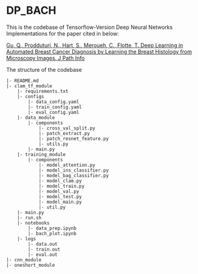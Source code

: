 # DP_BACH
This is the codebase of Tensorflow-Version Deep Neural Networks Implementations for the paper cited in below:

[Gu, Q., Prodduturi, N., Hart, S., Meroueh, C., Flotte, T. Deep Learning in Automated Breast Cancer Diagnosis by Learning the Breast Histology from Microscopy Images. J Path Info](https://www.jpathinformatics.org/article.asp?issn=2153-3539;year=2021;volume=12;issue=1;spage=44;epage=44;aulast=;t=6)

The structure of the codebase
```
|- README.md
|- clam_tf_module
    |- requirements.txt
    |- configs
        |- data_config.yaml
        |- train_config.yaml
        |- eval_config.yaml
    |- data_module
        |- components
            |- cross_val_split.py
            |- patch_extract.py
            |- patch_resnet_feature.py
            |- utils.py
        |- main.py
    |- training_module
        |- components
            |- model_attention.py
            |- model_ins_classifier.py
            |- model_bag_classifier.py
            |- model_clam.py
            |- model_train.py
            |- model_val.py
            |- model_test.py
            |- model_main.py
            |- util.py
    |- main.py
    |- run.sh
    |- notebooks
        |- data_prep.ipynb
        |- bach_plot.ipynb
    |- logs
        |- data.out
        |- train.out
        |- eval.out
|- cnn_module
|- oneshort_module
```
